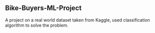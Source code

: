 ## Bike-Buyers-ML-Project


A project on a real world dataset taken from Kaggle, used classification algorithm to solve the problem.
